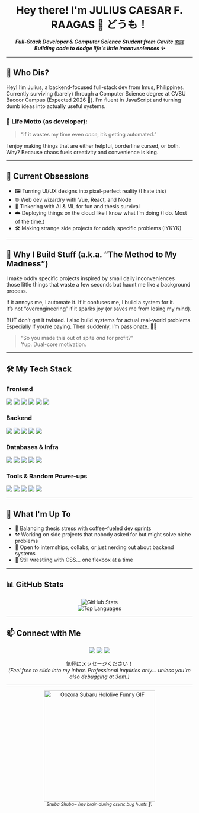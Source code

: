 <h1 align="center">
  <b>Hey there! I'm JULIUS CAESAR F. RAAGAS 👋 どうも！</b>
</h1>

<p align="center">
  <em><b>Full-Stack Developer & Computer Science Student from Cavite 🇵🇭</b></em><br>
  <em><b>Building code to dodge life's little inconveniences ✨</b></em>
</p>

---

## 🚀 Who Dis?

Hey! I’m Julius, a backend-focused full-stack dev from Imus, Philippines.  
Currently surviving (barely) through a Computer Science degree at CVSU Bacoor Campus (Expected 2026 🤞). I’m fluent in JavaScript and turning dumb ideas into actually useful systems.

### 🧠 Life Motto (as developer):
> “If it wastes my time even *once*, it’s getting automated.”

I enjoy making things that are either helpful, borderline cursed, or both.  
Why? Because chaos fuels creativity and convenience is king.

---

## 🤹 Current Obsessions

- 🖼️ Turning UI/UX designs into pixel-perfect reality (I hate this)
- 🌐 Web dev wizardry with Vue, React, and Node
- 🤖 Tinkering with AI & ML for fun and thesis survival
- ☁️ Deploying things on the cloud like I know what I’m doing (I do. Most of the time.)
- 🛠️ Making strange side projects for oddly specific problems (IYKYK)

---

## 🔧 Why I Build Stuff (a.k.a. “The Method to My Madness”)

I make oddly specific projects inspired by small daily inconveniences  
those little things that waste a few seconds but haunt me like a background process.

If it annoys me, I automate it. If it confuses me, I build a system for it.  
It’s not “overengineering” if it sparks joy (or saves me from losing my mind).

BUT don’t get it twisted. I also build systems for actual real-world problems.  
Especially if you’re paying. Then suddenly, I’m passionate. 🤝💸

> “So you made this out of spite *and* for profit?”  
> Yup. Dual-core motivation.

---

## 🛠️ My Tech Stack

### **Frontend**
<img src="https://img.shields.io/badge/-Vue.js-4FC08D?style=for-the-badge&logo=vue.js&logoColor=white"> <img src="https://img.shields.io/badge/-React-61DAFB?style=for-the-badge&logo=react&logoColor=black"> <img src="https://img.shields.io/badge/-Nuxt.js-00DC82?style=for-the-badge&logo=nuxt.js&logoColor=white"> <img src="https://img.shields.io/badge/-JavaScript-F7DF1E?style=for-the-badge&logo=javascript&logoColor=black"> <img src="https://img.shields.io/badge/-TypeScript-3178C6?style=for-the-badge&logo=typescript&logoColor=white"> <img src="https://img.shields.io/badge/-Bootstrap-7952B3?style=for-the-badge&logo=bootstrap&logoColor=white">

### **Backend**
<img src="https://img.shields.io/badge/-Node.js-339933?style=for-the-badge&logo=node.js&logoColor=white"> <img src="https://img.shields.io/badge/-Express.js-000000?style=for-the-badge&logo=express&logoColor=white"> <img src="https://img.shields.io/badge/-Laravel-FF2D20?style=for-the-badge&logo=laravel&logoColor=white"> <img src="https://img.shields.io/badge/-PHP-777BB4?style=for-the-badge&logo=php&logoColor=white"> <img src="https://img.shields.io/badge/-Python-3776AB?style=for-the-badge&logo=python&logoColor=white">

### **Databases & Infra**
<img src="https://img.shields.io/badge/-MongoDB-47A248?style=for-the-badge&logo=mongodb&logoColor=white"> <img src="https://img.shields.io/badge/-SQL-4479A1?style=for-the-badge&logo=mysql&logoColor=white"> <img src="https://img.shields.io/badge/-Firebase-FFCA28?style=for-the-badge&logo=firebase&logoColor=black"> <img src="https://img.shields.io/badge/-Vercel-000000?style=for-the-badge&logo=vercel&logoColor=white"> <img src="https://img.shields.io/badge/-Heroku-430098?style=for-the-badge&logo=heroku&logoColor=white">

### **Tools & Random Power-ups**
<img src="https://img.shields.io/badge/-Git-F05032?style=for-the-badge&logo=git&logoColor=white"> <img src="https://img.shields.io/badge/-GitHub-181717?style=for-the-badge&logo=github&logoColor=white"> <img src="https://img.shields.io/badge/-Docker-2496ED?style=for-the-badge&logo=docker&logoColor=white"> <img src="https://img.shields.io/badge/-RESTful%20APIs-000000?style=for-the-badge"> <img src="https://img.shields.io/badge/-UI%20Designing-blueviolet?style=for-the-badge">

---

## 🌱 What I'm Up To

- 🏫 Balancing thesis stress with coffee-fueled dev sprints
- ⚒️ Working on side projects that nobody asked for but might solve niche problems
- 🤝 Open to internships, collabs, or just nerding out about backend systems
- 🧠 Still wrestling with CSS... one flexbox at a time

---

## 📊 GitHub Stats

<p align="center">
  <img src="https://github-readme-stats.vercel.app/api?username=Jlscsr&show_icons=true&theme=radical&rank_icon=github" alt="GitHub Stats" />
  <br/>
  <img src="https://github-readme-stats.vercel.app/api/top-langs/?username=Jlscsr&layout=compact&theme=tokyonight" alt="Top Languages" />
</p>

---

## 📫 Connect with Me

<p align="center">
  <a href="https://linkedin.com/in/julius-caesar-raagas-93b794276/" target="_blank"><img src="https://img.shields.io/badge/-LinkedIn-0077B5?style=for-the-badge&logo=linkedin&logoColor=white"></a>
  <a href="mailto:raagasjuliuscaesar@gmail.com" target="_blank"><img src="https://img.shields.io/badge/-Email-D14836?style=for-the-badge&logo=gmail&logoColor=white"></a>
  <a href="https://julius-raagas-yp.vercel.app/" target="_blank"><img src="https://img.shields.io/badge/-Portfolio-000000?style=for-the-badge&logo=vercel&logoColor=white"></a>
</p>

<p align="center">
  気軽にメッセージください！<br>
  <em>(Feel free to slide into my inbox. Professional inquiries only... unless you're also debugging at 3am.)</em>
</p>

---

<p align="center">
  <img src="https://media1.tenor.com/m/qaWa58wIy3cAAAAd/subaru-oozora.gif" alt="Oozora Subaru Hololive Funny GIF" width="300"/><br>
  <small><i>Shuba Shuba~ (my brain during async bug hunts 🦆)</i></small>
</p>
